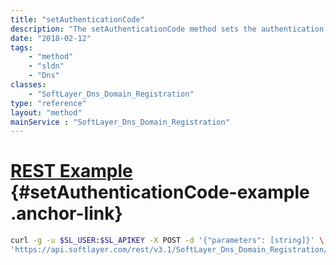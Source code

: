 ```yaml
---
title: "setAuthenticationCode"
description: "The setAuthenticationCode method sets the authentication code for the domain. The authentication code is a transfer key and provides an extra level of security, safeguarding domain names from unauthorized transfers. "
date: "2018-02-12"
tags:
    - "method"
    - "sldn"
    - "Dns"
classes:
    - "SoftLayer_Dns_Domain_Registration"
type: "reference"
layout: "method"
mainService : "SoftLayer_Dns_Domain_Registration"
---
```


# [REST Example](#setAuthenticationCode-example) <a href="/article/rest/"><i class="fas fa-question"></i></a> {#setAuthenticationCode-example .anchor-link} 
```bash
curl -g -u $SL_USER:$SL_APIKEY -X POST -d '{"parameters": [string]}' \
'https://api.softlayer.com/rest/v3.1/SoftLayer_Dns_Domain_Registration/{SoftLayer_Dns_Domain_RegistrationID}/setAuthenticationCode'
```
